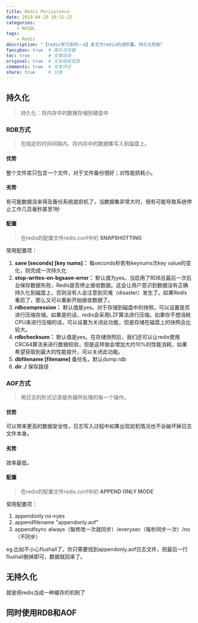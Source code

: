 ```yaml
---
title: Redis Persistence
date: 2019-04-20 10:31:22
categories:
    - NoSQL
tags:
    - Redis
description: "【redis学习系列——6】本文为redis的进阶篇，持久化机制"
fancybox: true  # 图片浏览器
toc: true       # 文章目录
original: true  # 文末版权信息 
comments: true  # 文末评论
share: true     # 分享
---
```



## 持久化
> 持久化：将内存中的数据存储到硬盘中

### RDB方式
> 在指定的时间间隔内，将内存中的数据集写入到磁盘上。

#### 优势
整个文件库只包含一个文件，对于文件备份很好；对性能损耗小。

#### 劣势
有可能数据没来得及备份系统就宕机了，当数据集非常大时，很有可能导致系统停止工作几百毫秒甚至1秒

#### 配置
> 在redis的配置文件redis.conf中的 **SNAPSHOTTING**

常用配置项：

1. **save [seconds] [key nums]：** 每seconds秒若有keynums次key value的变化，则完成一次持久化
2. **stop-writes-on-bgsave-error：** 默认值为yes。当启用了RDB且最后一次后台保存数据失败，Redis是否停止接收数据。这会让用户意识到数据没有正确持久化到磁盘上，否则没有人会注意到灾难（disaster）发生了。如果Redis重启了，那么又可以重新开始接收数据了。
3. **rdbcompression：** 默认值是yes。对于存储到磁盘中的快照，可以设置是否进行压缩存储。如果是的话，redis会采用LZF算法进行压缩。如果你不想消耗CPU来进行压缩的话，可以设置为关闭此功能，但是存储在磁盘上的快照会比较大。
4. **rdbchecksum：** 默认值是yes。在存储快照后，我们还可以让redis使用CRC64算法来进行数据校验，但是这样做会增加大约10%的性能消耗，如果希望获取到最大的性能提升，可以关闭此功能。
5. **dbfilename [filename]** 备份名，默认dump.rdb
6. **dir ./** 保存路径

### AOF方式
> 用日志的形式记录服务器所处理的每一个操作。

#### 优势
可以带来更高的数据安全性，日志写入过程中如果出现宕机情况也不会破坏掉日志文件本身。

#### 劣势
效率最低。

#### 配置
> 在redis的配置文件redis.conf中的 **APPEND ONLY MODE**

常用配置项：
1. appendonly no→yes
2. appendfilename "appendonly.aof"
3. appendfsync always（每修改一次就同步）/everysec（每秒同步一次）/no（不同步）

eg.比如不小心flushall了，你只需要找到appendonly.aof日志文件，把最后一行flushall删掉即可，数据就回来了。

## 无持久化
就是把redis当成一种缓存的机制了

## 同时使用RDB和AOF
